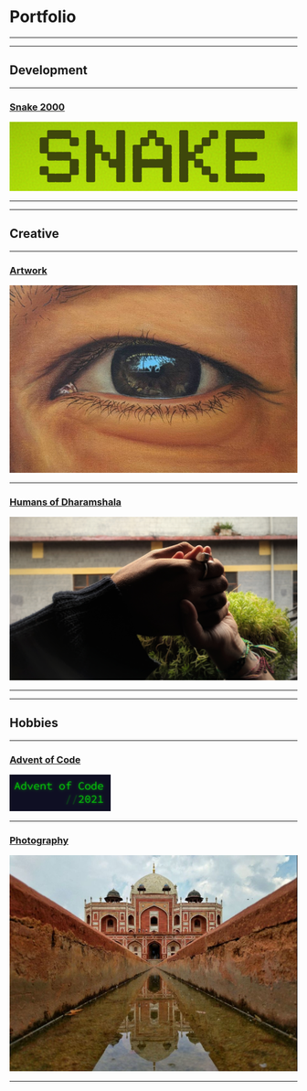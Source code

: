 # Portfolio

---
---

## Development
---

### [Snake 2000](/Snake2000)
<img src="images/snake_thumbnail.png?raw=true"/>

---
---

## Creative
---

### [Artwork](https://www.instagram.com/rwebbart/)
<img src="images/eye.png?raw=true"/>

---

### [Humans of Dharamshala](/pages/humans_of_dharamshala)
<img src="images/carpe-diem.jpeg?raw=true"/>

---
---

## Hobbies
---

### [Advent of Code](https://github.com/2nPlusOne/AoC-2021)
<img src="images/adventofcode.png?raw=true"/>

---

### [Photography](https://www.eyeem.com/u/spiceofthelens)
<img src="images/humayun.png?raw=true"/>

---
